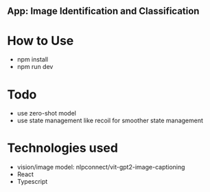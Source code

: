 ## App: Image Identification and Classification

# How to Use
- npm install
- npm run dev

# Todo
- use zero-shot model
- use state management like recoil for smoother state management

# Technologies used
- vision/image model: nlpconnect/vit-gpt2-image-captioning
- React
- Typescript